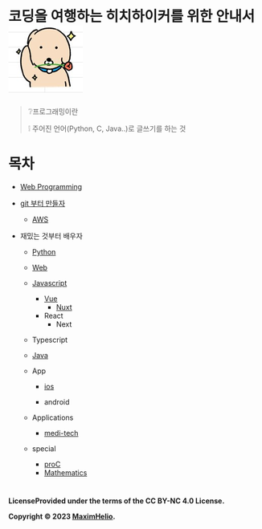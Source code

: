 # 코딩을 여행하는 히치하이커를 위한 안내서![image-20230525172525406](README.assets/dog2.jpg)

> ❔프로그래밍이란
>
> ❕ 주어진 언어(Python, C, Java..)로 글쓰기를 하는 것 
>

# 목차

- [Web Programming](Web-curriculum/README.md)

- [git 부터 만들자](git-curriculum/README.md)

  - [AWS](Aws-curriculum/README.md)

- 재밌는 것부터 배우자

  - [Python](Python-Crawler-curriculum/README.md)

  - [Web](Web-curriculum/README.md)

  - [Javascript](Javascript-curriculum/README.md)

    - [Vue](Vue-curriculum/Readme.md)
      - [Nuxt](Nuxt-curriculum/README.md)
    - React
      - Next

  - Typescript

  - [Java](Java-curriculum/README.md)

  - App

    - [ios](ios-curriculum/README.md)

    - android

      

  - Applications

    - [medi-tech](Medical-diagnosis-AI-curriculum/README.md)

  - special 
  
    - [proC](proC-curriculum/README.md)
    - [Mathematics](Mathematics-curriculum/README.md)

# 

**LicenseProvided under the terms of the CC BY-NC 4.0 License.**

**Copyright © 2023 [MaximHelio](mailto:maximilhac@gmail.com).**
